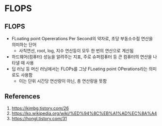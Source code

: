 # FLOPS

## FLOPS

- FLoating point Opererations Per Second의 약자로, 초당 부동소수점 연산을 의미하는 단어
  - 사칙연선, root, log, 지수 연산등이 모두 한 번의 연산으로 계산됨
- 하드웨어(컴퓨터) 성능을 알려주는 지표, 주로 슈퍼컴퓨터 등 큰 컴퓨터의 연산을 나타낼 때 사용
- 딥 러닝 등 머신 러닝에서는 FLOPs를 그냥 FLoating point OPerations라는 의미로도 사용함
  - 이는 단위 시간당 연산량이 아닌, 총 연산량을 뜻함

## References

1. https://kimbg.tistory.com/26
2. https://ko.wikipedia.org/wiki/%ED%94%8C%EB%A1%AD%EC%8A%A4
3. https://hongl.tistory.com/31
